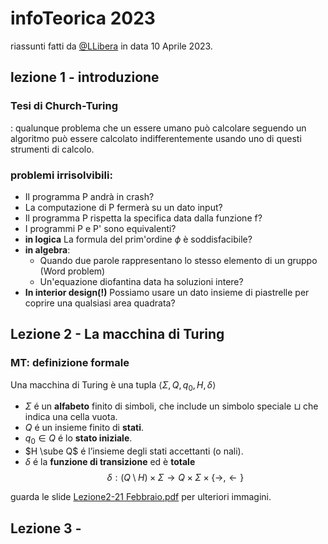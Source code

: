# infoTeorica 2023
riassunti fatti da [@LLibera](http://t.me/llibera) in data 10 Aprile 2023.
## lezione 1 - introduzione

### **Tesi di Church-Turing**
: qualunque problema che un
essere umano può calcolare seguendo un algoritmo
può essere calcolato indifferentemente usando uno di
questi strumenti di calcolo.

### **problemi irrisolvibili**:
- Il programma P andrà in crash?
- La computazione di P fermerà su un dato input?
- Il programma P rispetta la specifica data dalla funzione f?
- I programmi P e P' sono equivalenti?
- **in logica** La formula del prim'ordine $\phi$ è soddisfacibile?
- **in algebra**:
  - Quando due parole rappresentano lo stesso elemento di un gruppo (Word problem)
  - Un'equazione diofantina data ha soluzioni intere?
- **In interior design(!)** Possiamo usare un dato insieme di piastrelle per coprire una qualsiasi area quadrata?

## Lezione 2 - La macchina di Turing
### MT: definizione formale

Una macchina di Turing è una tupla $⟨ \Sigma, Q, q_0, H, \delta ⟩$
- $\Sigma$ é un **alfabeto** finito di simboli, che include un simbolo speciale ⊔ che indica una cella vuota.
- $Q$ é un insieme finito di **stati**.
- $q_0 \in Q$ é lo **stato iniziale**.
- $H \sube Q$ é l’insieme degli stati accettanti (o nali).
- $\delta$ é la **funzione di transizione** ed è **totale**
$$\delta : (Q \setminus H) \times \Sigma \rightarrow Q \times \Sigma \times \{ \rightarrow , \leftarrow \}$$

guarda le slide [Lezione2-21 Febbraio.pdf](../Lezione2-21%20Febbraio.pdf) per ulteriori immagini.

## Lezione 3 - 